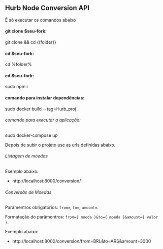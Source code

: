 ## Hurb Node Conversion API
É só executar os comandos abaixo



#### git clone $seu-fork:
git clone && cd {{folder}}



#### cd $seu-fork:
cd %folder%



#### cd $seu-fork:
sudo npm i



#### comando para instalar dependências:
sudo docker build --tag=Hurb_proj .



###### comando para executar a aplicação:
sudo docker-compose up

Depois de subir o projeto use as urls definidas abaixo.




###### Listagem de moedas

Exemplo abaixo:

- http://localhost:8000/conversion/


###### Conversão de Moedas

Parâmentros obrigatórios: `from=`, `to=`, `amount=`.

Formatação do parâmentros: `from={ moeda }&to={ moeda }&amount={ valor }`.

Exemplo abaixo:

- http://localhost:8000/conversion/from=BRL&to=ARS&amount=3000
